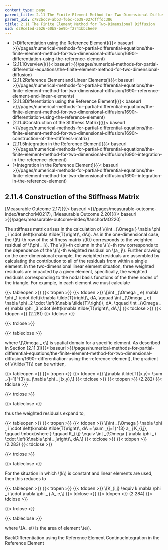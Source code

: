 ```yaml
---
content_type: page
parent_title: 2.11 The Finite Element Method for Two-Dimensional Diffusion
parent_uid: c782bcc9-abb3-f6bc-c638-027dfffdc386
title: 2.11 The Finite Element Method for Two-Dimensional Diffusion
uid: d29ce1ed-3626-60b8-be9b-f2741bbc6ee9
---
```


*   [\<Differentiation using the Reference Element]({{< baseurl >}}/pages/numerical-methods-for-partial-differential-equations/the-finite-element-method-for-two-dimensional-diffusion/1690r-differentiation-using-the-reference-element)
*   [2.11.1Overview]({{< baseurl >}}/pages/numerical-methods-for-partial-differential-equations/the-finite-element-method-for-two-dimensional-diffusion)
*   [2.11.2Reference Element and Linear Elements]({{< baseurl >}}/pages/numerical-methods-for-partial-differential-equations/the-finite-element-method-for-two-dimensional-diffusion/1690r-reference-element-and-linear-elements)
*   [2.11.3Differentiation using the Reference Element]({{< baseurl >}}/pages/numerical-methods-for-partial-differential-equations/the-finite-element-method-for-two-dimensional-diffusion/1690r-differentiation-using-the-reference-element)
*   [2.11.4Construction of the Stiffness Matrix]({{< baseurl >}}/pages/numerical-methods-for-partial-differential-equations/the-finite-element-method-for-two-dimensional-diffusion/1690r-construction-of-the-stiffness-matrix)
*   [2.11.5Integration in the Reference Element]({{< baseurl >}}/pages/numerical-methods-for-partial-differential-equations/the-finite-element-method-for-two-dimensional-diffusion/1690r-integration-in-the-reference-element)
*   [\>Integration in the Reference Element]({{< baseurl >}}/pages/numerical-methods-for-partial-differential-equations/the-finite-element-method-for-two-dimensional-diffusion/1690r-integration-in-the-reference-element)

2.11.4 Construction of the Stiffness Matrix
-------------------------------------------

[Measurable Outcome 2.17]({{< baseurl >}}/pages/measurable-outcome-index/#anchorMO217), [Measurable Outcome 2.20]({{< baseurl >}}/pages/measurable-outcome-index/#anchorMO220)

The stiffness matrix arises in the calculation of \\(\\int \_{\\Omega } \\nabla \\phi \_ i \\cdot \\left(k\\nabla \\tilde{T}\\right)\\, dA\\). As in the one-dimensional case, the \\(i\\)-th row of the stiffness matrix \\(K\\) corresponds to the weighted residual of \\(\\phi \_ i\\). The \\(j\\)-th column in the \\(i\\)-th row corresponds to the dependence of the \\(i\\)-th weighted residual on \\(a\_ j\\). Further drawing on the one-dimensional example, the weighted residuals are assembled by calculating the contribution to all of the residuals from within a single element. In the two-dimensional linear element situation, three weighted residuals are impacted by a given element, specifically, the weighted residuals corresponding to the nodal basis functions of the three nodes of the triangle. For example, in each element we must calculate

{{< tableopen >}}
{{< tropen >}}
{{< tdopen >}}
\\\[\\int \_{\\Omega \_ e} \\nabla \\phi \_1 \\cdot \\left(k\\nabla \\tilde{T}\\right)\\, dA, \\qquad \\int \_{\\Omega \_ e} \\nabla \\phi \_2 \\cdot \\left(k\\nabla \\tilde{T}\\right)\\, dA, \\qquad \\int \_{\\Omega \_ e} \\nabla \\phi \_3 \\cdot \\left(k\\nabla \\tilde{T}\\right)\\, dA,\\\]
{{< tdclose >}}
{{< tdopen >}}
(2.281)
{{< tdclose >}}

{{< trclose >}}

{{< tableclose >}}

where \\(\\Omega \_ e\\) is spatial domain for a specific element. As described in Section [2.11.3]({{< baseurl >}}/pages/numerical-methods-for-partial-differential-equations/the-finite-element-method-for-two-dimensional-diffusion/1690r-differentiation-using-the-reference-element), the gradient of \\(\\tilde{T}\\) can be written,

{{< tableopen >}}
{{< tropen >}}
{{< tdopen >}}
\\\[\\nabla \\tilde{T}(x,y)= \\sum \_{j=1}^{3} a\_ j\\nabla \\phi \_ j(x,y),\\\]
{{< tdclose >}}
{{< tdopen >}}
(2.282)
{{< tdclose >}}

{{< trclose >}}

{{< tableclose >}}

thus the weighted residuals expand to,

{{< tableopen >}}
{{< tropen >}}
{{< tdopen >}}
\\\[\\int \_{\\Omega } \\nabla \\phi \_ i \\cdot \\left(k\\nabla \\tilde{T}\\right)\\, dA = \\sum \_{j=1}^{3} a\_ j K\_{i,j}, \\qquad \\mbox{where } \\qquad K\_{i,j} \\equiv \\int \_{\\Omega } \\nabla \\phi \_ i \\cdot \\left(k\\nabla \\phi \_ j\\right)\\, dA.\\\]
{{< tdclose >}}
{{< tdopen >}}
(2.283)
{{< tdclose >}}

{{< trclose >}}

{{< tableclose >}}

For the situation in which \\(k\\) is constant and linear elements are used, then this reduces to

{{< tableopen >}}
{{< tropen >}}
{{< tdopen >}}
\\\[K\_{i,j} \\equiv k \\nabla \\phi \_ i \\cdot \\nabla \\phi \_ j A\_ e,\\\]
{{< tdclose >}}
{{< tdopen >}}
(2.284)
{{< tdclose >}}

{{< trclose >}}

{{< tableclose >}}

where \\(A\_ e\\) is the area of element \\(e\\).

BackDifferentiation using the Reference Element ContinueIntegration in the Reference Element